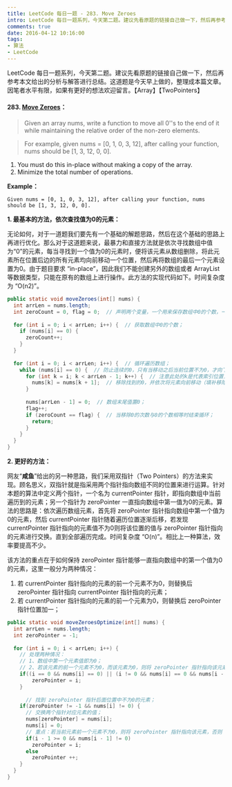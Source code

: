 ```yaml
---
title: LeetCode 每日一题 - 283. Move Zeroes
intro: LeetCode 每日一题系列，今天第二题。建议先看原题的链接自己做一下，然后再参考本文给出的分析与解答进行总结。这道题是今天早上做的，整理成本篇文章。因笔者水平有限，如果有更好的想法欢迎留言。【Array】【TwoPointers】
comments: true
date: 2016-04-12 10:16:00
tags:
- 算法
- LeetCode
---
```


LeetCode 每日一题系列，今天第二题。建议先看原题的链接自己做一下，然后再参考本文给出的分析与解答进行总结。这道题是今天早上做的，整理成本篇文章。因笔者水平有限，如果有更好的想法欢迎留言。【Array】【TwoPointers】

#### 283. [Move Zeroes](https://leetcode.com/problems/move-zeroes/)：

> Given an array nums, write a function to move all 0''s to the end of it while maintaining the relative order of the non-zero elements.

> For example, given nums = [0, 1, 0, 3, 12], after calling your function, nums should be [1, 3, 12, 0, 0].
1. You must do this in-place without making a copy of the array.
2. Minimize the total number of operations.


**Example：**

```text
Given nums = [0, 1, 0, 3, 12], after calling your function, nums should be [1, 3, 12, 0, 0].
```

**1. 最基本的方法，依次查找值为0的元素：**

无论如何，对于一道题我们要先有一个基础的解题思路，然后在这个基础的思路上再进行优化。那么对于这道题来说，最暴力和直接方法就是依次寻找数组中值为“0”的元素，每当寻找到一个值为0的元素时，便将该元素从数组删除，将此元素所在位置后边的所有元素均向前移动一个位置，然后再将数组的最后一个元素设置为0。由于题目要求 “in-place”，因此我们不能创建另外的数组或者 ArrayList 等数据类型，只能在原有的数组上进行操作。此方法的实现代码如下。时间复杂度为 “O(n2)”。

```java
public static void moveZeroes(int[] nums) {
  int arrLen = nums.length;
  int zeroCount = 0, flag = 0;  // 声明两个变量，一个用来保存数组中0的个数，一个用来标志移动的0的个数，用于控制循环；
  
  for (int i = 0; i < arrLen; i++) {  // 获取数组中0的个数；
    if (nums[i] == 0) {
      zeroCount++;
    }
  }
  
  for (int i = 0; i < arrLen; i++) {  // 循环遍历数组；
    while (nums[i] == 0) {  // 防止连续的0，只有当移动之后当前位置不为0，才向下移动；
      for (int k = i; k < arrLen - 1; k++) {  // 注意此处的k是代表索引位置，并不是循环次数；
        nums[k] = nums[k + 1];  // 移除找到的0，并依次将元素向前移动（填补移除的0的位置）；
      }
    	
      nums[arrLen - 1] = 0;  // 数组末尾值置0；
      flag++;  
      if (zeroCount == flag) {  // 当移除0的次数与0的个数相等时结束循环；
        return;
      }
    }
  }
}
```


**2. 更好的方法：**

网友“**咸鱼**”给出的另一种思路，我们采用双指针（Two Pointers）的方法来实现。顾名思义，双指针就是指采用两个指针指向数组不同的位置来进行运算。针对本题的算法中定义两个指针，一个名为 currentPointer 指针，即指向数组中当前遍历到的元素；另一个指针为 zeroPointer 一直指向数组中第一值为0的元素。算法的思路是：依次遍历数组元素，首先将 zeroPointer 指针指向数组中第一个值为0的元素，然后 currentPointer 指针随着遍历位置逐渐后移，若发现 currentPointer 指针指向的元素值不为0则将该位置的值与 zeroPointer 指针指向的元素进行交换。直到全部遍历完成。时间复杂度 “O(n)”。相比上一种算法，效率要提高不少。

该方法的重点在于如何保持 zeroPointer 指针能够一直指向数组中的第一个值为0的元素，这里一般分为两种情况：

1. 若 currentPointer 指针指向的元素的前一个元素不为0，则替换后 zeroPointer 指针指向 currentPointer 指针指向的元素；
2. 若 currentPointer 指针指向的元素的前一个元素为0，则替换后 zeroPointer 指针位置加一；

```java
public static void moveZeroesOptimize(int[] nums) {
  int arrLen = nums.length;
  int zeroPointer = -1;
  
  for (int i = 0; i < arrLen; i++) {
    // 处理两种情况：
    // 1、数组中第一个元素值即为0；
    // 2、若该元素的前一个元素不为0，而该元素为0，则将 zeroPointer 指针指向该元素；
    if((i == 0 && nums[i] == 0) || (i != 0 && nums[i] == 0 && nums[i - 1] != 0)) {
        zeroPointer = i;
    }
    
      // 找到 zeroPointer 指针后面位置中不为0的元素；
    if(zeroPointer != -1 && nums[i] != 0) {
      // 交换两个指针对应元素的值；
      nums[zeroPointer] = nums[i];
      nums[i] = 0;
      // 重点：若当前元素前一个元素不为0，则将 zeroPointer 指针指向该元素，否则 zeroPointer 指针后移一个位置；
      if(i - 1 >= 0 && nums[i - 1] != 0)
        zeroPointer = i;
      else
        zeroPointer ++;
    }
  }
}
```


